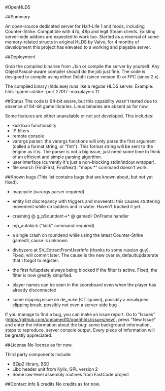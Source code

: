 #OpenHLDS

##Summary

An open-source dedicated server for Half-Life 1 and mods, including Counter-Strike.
Compatible with 47p, 48p and legit Steam clients. Existing server-side addons are expected to work too.
Started as a reversal of some memory-related structs in original HLDS by Valve, for 4 months of development this project has elevated to a working and playable server.


##Deployment

Grab the compiled binaries from ./bin or compile the server by yourself.
Any ObjectPascal-aware compiler should do the job just fine. The code is designed to compile using either Delphi (since version 6) or FPC (since 2.x).

The compiled binary (hlds.exe) runs like a regular HLDS server.
Example: hlds -game cstrike -port 27017 -maxplayers 11


##Status
The code is 64-bit aware, but this capability wasn't tested due to absence of 64-bit game libraries.
Linux binaries are absent as for now.

Some features are either unavaliable or not yet developed.
This includes:
 - kick/ban functionality
 - IP filters
 - remote console
 - varargs parser: the varargs functions will only parse the first argument (called a format string, or "fmt"). This format string will be sent to the engine as it is. The parser is not a big issue, just need some time to think of an efficient and simple parsing algorithm.
 - user interface (currently it's just a non-blocking stdin/stdout wrapper).
 - file search (FindFirst, FindNext): "maps *" command doesn't work.


##Known bugs
(This list contains bugs that are known about, but not yet fixed).
- mapcycle (varargs parser required)
- entity list discrepancy with triggers and moveents: this causes stuttering movement while on ladders and in water. Haven't tracked it yet.
- crashing @ g_pSoundent->*
           @ gamedll OnFrame handler
- mp_autokick ("kick" command required)
- a single crash on roundend while using the latest Counter-Strike gamedll, cause is unknown

- divbyzero at SV_ExtractFromUserInfo (thanks to some russian guy). Fixed, will commit later. The cause is the new cvar sv_defaultupdaterate that I forgot to register.
- the first fullupdate always being blocked if the filter is active. Fixed, the filter is now greatly simpified.
- player names can be seen in the scoreboard even when the player has already disconnected
- some clipping issue on de_nuke (CT spawn), possibly a misaligned clipping brush, possibly not even a server-side bug


If you manage to find a bug, you can make an issue report. Go to "Issues" (https://github.com/unnamed10/openhlds/issues/new), press "New Issue" and enter the information about the bug: some background information, steps to reproduce, server console output. Every piece of information will be greatly appreciated.


##License
No license as for now.

Third party components include:
 - BZip2 library, BSD
 - Libc header unit from Kylix, GPL version 2
 - Some low-level assembly routines from FastCode project


##Contact info & credits
No credits as for now.
